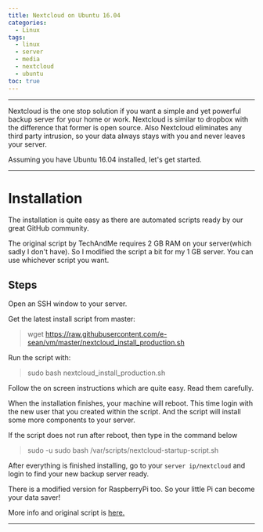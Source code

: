 ```yaml
---
title: Nextcloud on Ubuntu 16.04
categories:
  - Linux
tags:
  - linux
  - server
  - media
  - nextcloud
  - ubuntu
toc: true
---
```

---
<span class="firstcharacter">N</span>extcloud is the one stop solution if you want a simple and yet powerful backup server for your home or work. Nextcloud is similar to dropbox with the difference that former is open source. Also Nextcloud eliminates any third party intrusion, so your data always stays with you and never leaves your server.

Assuming you have Ubuntu 16.04 installed, let's get started. 

---

# Installation

The installation is quite easy as there are automated scripts ready by our great GitHub community. 

The original script by TechAndMe requires 2 GB RAM on your server(which sadly I don't have). So I modified the script a bit for my 1 GB server. You can use whichever script you want.

## Steps

Open an SSH window to your server.

Get the latest install script from master:

> wget https://raw.githubusercontent.com/e-sean/vm/master/nextcloud_install_production.sh

Run the script with:

> sudo bash nextcloud_install_production.sh

Follow the on screen instructions which are quite easy. Read them carefully. 

When the installation finishes, your machine will reboot. This time login with the new user that you created within the script. And the script will install some more components to your server.

If the script does not run after reboot, then type in the command below

> sudo -u <user> sudo bash /var/scripts/nextcloud-startup-script.sh

After everything is finished installing, go to your `server ip/nextcloud` and login to find your new backup server ready.





There is a modified version for RaspberryPi too. So your little Pi can become your data saver!

More info and original script is [here.](https://github.com/nextcloud/vm)



---

